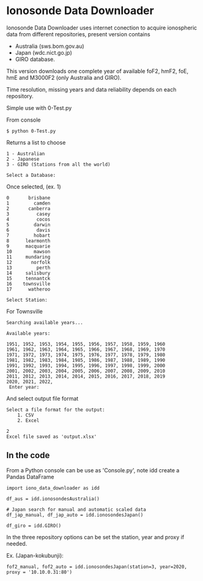 # Ionosonde Data Downloader

Ionosonde Data Downloader uses internet conection to acquire ionospheric data from different repositories, present version contains
* Australia (sws.bom.gov.au)
* Japan (wdc.nict.go.jp)
* GIRO database.

This version downloads one complete year of available foF2, hmF2, foE, hmE and M3000F2 (only Australia and GIRO).

Time resolution, missing years and data reliability depends on each repository.

Simple use with 0-Test.py

From console
```
$ python 0-Test.py 
```
Returns a list to choose 
```
1 - Australian
2 - Japanese
3 - GIRO (Stations from all the world)
          
Select a Database: 
```

Once selected, (ex. 1)
```
0       brisbane
1         camden
2       canberra
3          casey
4          cocos
5         darwin
6          davis
7         hobart
8      learmonth
9      macquarie
10        mawson
11     mundaring
12       norfolk
13         perth
14     salisbury
15     tennantck
16    townsville
17      watheroo

Select Station: 
```
For Townsville
```
Searching available years...

Available years: 

1951, 1952, 1953, 1954, 1955, 1956, 1957, 1958, 1959, 1960
1961, 1962, 1963, 1964, 1965, 1966, 1967, 1968, 1969, 1970
1971, 1972, 1973, 1974, 1975, 1976, 1977, 1978, 1979, 1980
1981, 1982, 1983, 1984, 1985, 1986, 1987, 1988, 1989, 1990
1991, 1992, 1993, 1994, 1995, 1996, 1997, 1998, 1999, 2000
2001, 2002, 2003, 2004, 2005, 2006, 2007, 2008, 2009, 2010
2011, 2012, 2013, 2014, 2014, 2015, 2016, 2017, 2018, 2019
2020, 2021, 2022, 
 Enter year: 
 ```
And select output file format
```
Select a file format for the output:
    1. CSV
    2. Excel
      
2
Excel file saved as 'output.xlsx'
```

## In the code

From a Python console can be use as 'Console.py', note idd create a Pandas DataFrame

```
import iono_data_downloader as idd

df_aus = idd.ionosondesAustralia()

# Japan search for manual and automatic scaled data
df_jap_manual, df_jap_auto = idd.ionosondesJapan()

df_giro = idd.GIRO()
```

In the three repository options can be set the station, year and proxy if needed.

Ex. (Japan-kokubunji):
```
fof2_manual, fof2_auto = idd.ionosondesJapan(station=3, year=2020, proxy = '10.10.0.31:80')
```



